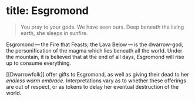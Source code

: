 title: Esgromond
=====
> You pray to your gods. We have seen ours. Deep beneath the living earth, she sleeps in sunfire.

Esgromond — the Fire that Feasts; the Lava Below — is the dwarrow-god, the personification of the magma which lies beneath all the world. Under the mountain, it is believed that at the end of all days, Esgromond will rise up to consume everything.

[[Dwarrowfolk]] offer gifts to Esgromond, as well as giving their dead to her _endless warm embrace._ Interpretations vary as to whether these offerings are out of respect, or as tokens to delay her eventual destruction of the world.